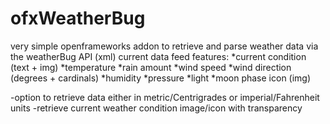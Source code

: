 ofxWeatherBug
=============

very simple openframeworks addon to retrieve and parse weather data via the weatherBug API (xml)
current data feed features:
*current condition (text + img)
*temperature
*rain amount
*wind speed
*wind direction (degrees + cardinals)
*humidity
*pressure
*light
*moon phase icon (img)

-option to retrieve data  either in metric/Centrigrades or imperial/Fahrenheit units
-retrieve current weather condition image/icon with transparency

